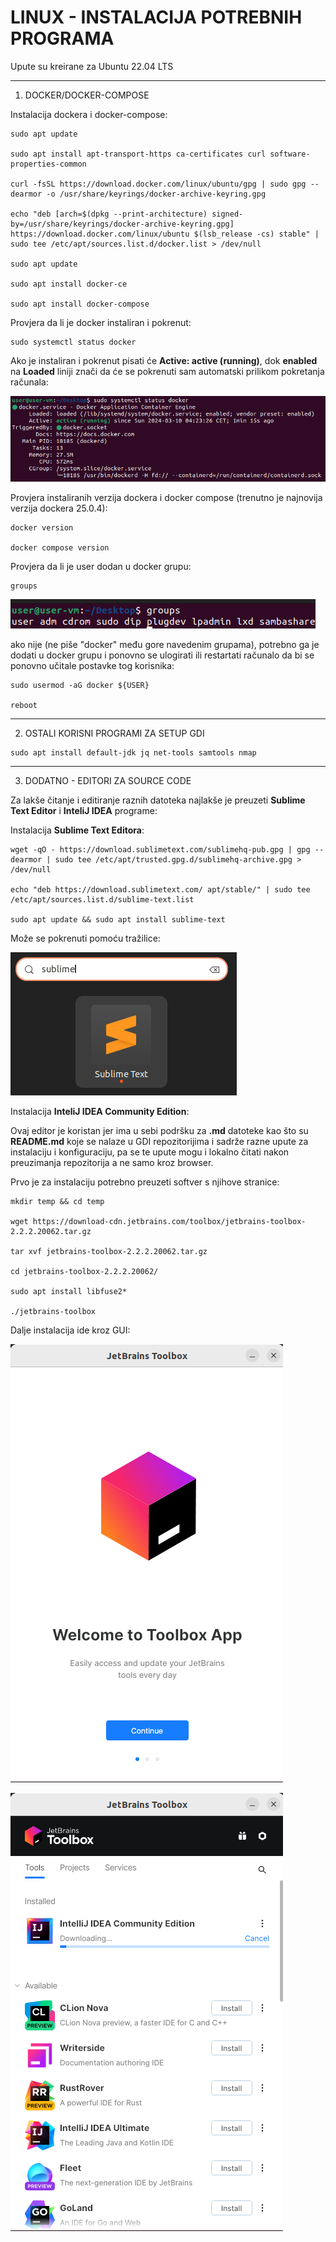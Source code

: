 LINUX - INSTALACIJA POTREBNIH PROGRAMA
======================================
Upute su kreirane za Ubuntu 22.04 LTS

---

1. DOCKER/DOCKER-COMPOSE

Instalacija dockera i docker-compose:

```
sudo apt update

sudo apt install apt-transport-https ca-certificates curl software-properties-common

curl -fsSL https://download.docker.com/linux/ubuntu/gpg | sudo gpg --dearmor -o /usr/share/keyrings/docker-archive-keyring.gpg

echo "deb [arch=$(dpkg --print-architecture) signed-by=/usr/share/keyrings/docker-archive-keyring.gpg] https://download.docker.com/linux/ubuntu $(lsb_release -cs) stable" | sudo tee /etc/apt/sources.list.d/docker.list > /dev/null

sudo apt update

sudo apt install docker-ce

sudo apt install docker-compose
```

Provjera da li je docker instaliran i pokrenut:

```
sudo systemctl status docker
```

Ako je instaliran i pokrenut pisati će **Active: active (running)**, dok **enabled** na **Loaded** liniji znači da će se pokrenuti sam automatski prilikom pokretanja računala:

![1.png](../screenshots/linux/1.png?raw=true)

Provjera instaliranih verzija dockera i docker compose (trenutno je najnovija verzija dockera 25.0.4):
```
docker version

docker compose version
```

Provjera da li je user dodan u docker grupu:
```
groups
```

![2.png](../screenshots/linux/2.png?raw=true)

ako nije (ne piše "docker" među gore navedenim grupama), potrebno ga je dodati u docker grupu i ponovno se ulogirati ili restartati računalo da bi se ponovno učitale postavke tog korisnika:

```
sudo usermod -aG docker ${USER}

reboot
```

---

2. OSTALI KORISNI PROGRAMI ZA SETUP GDI

```
sudo apt install default-jdk jq net-tools samtools nmap
```

---

3. DODATNO - EDITORI ZA SOURCE CODE

Za lakše čitanje i editiranje raznih datoteka najlakše je preuzeti **Sublime Text Editor** i **InteliJ IDEA** programe:

Instalacija **Sublime Text Editora**:

```
wget -qO - https://download.sublimetext.com/sublimehq-pub.gpg | gpg --dearmor | sudo tee /etc/apt/trusted.gpg.d/sublimehq-archive.gpg > /dev/null

echo "deb https://download.sublimetext.com/ apt/stable/" | sudo tee /etc/apt/sources.list.d/sublime-text.list

sudo apt update && sudo apt install sublime-text
```
Može se pokrenuti pomoću tražilice:

![3.png](../screenshots/linux/3.png?raw=true)

Instalacija **InteliJ IDEA Community Edition**:

Ovaj editor je koristan jer ima u sebi podršku za **.md** datoteke kao što su **README.md** koje se nalaze u GDI repozitorijima i sadrže razne upute za instalaciju i konfiguraciju, pa se te upute mogu i lokalno čitati nakon preuzimanja repozitorija a ne samo kroz browser.

Prvo je za instalaciju potrebno preuzeti softver s njihove stranice:
```
mkdir temp && cd temp

wget https://download-cdn.jetbrains.com/toolbox/jetbrains-toolbox-2.2.2.20062.tar.gz

tar xvf jetbrains-toolbox-2.2.2.20062.tar.gz

cd jetbrains-toolbox-2.2.2.20062/

sudo apt install libfuse2*

./jetbrains-toolbox
```
Dalje instalacija ide kroz GUI:


![4.png](../screenshots/linux/4.png?raw=true)

![5.png](../screenshots/linux/5.png?raw=true)